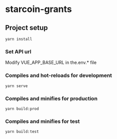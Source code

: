# starcoin-grants

## Project setup
```
yarn install
```

### Set API url
Modify VUE_APP_BASE_URL in the.env.* file


### Compiles and hot-reloads for development
```
yarn serve
```

### Compiles and minifies for production
```
yarn build:prod
```

### Compiles and minifies for test
```
yarn build:test
```